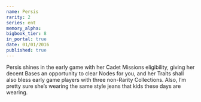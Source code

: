```yaml
---
name: Persis
rarity: 2
series: ent
memory_alpha:
bigbook_tier: 8
in_portal: true
date: 01/01/2016
published: true
---
```


Persis shines in the early game with her Cadet Missions eligibility, giving her decent Bases an opportunity to clear Nodes for you, and her Traits shall also bless early game players with three non-Rarity Collections. Also, I’m pretty sure she’s wearing the same style jeans that kids these days are wearing.
